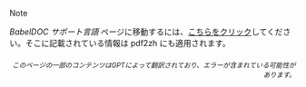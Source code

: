 > [!NOTE]
> *BabelDOC サポート言語* ページに移動するには、[こちらをクリック](https://funstory-ai.github.io/BabelDOC/supported_languages/)してください。そこに記載されている情報は pdf2zh にも適用されます。

<div align="right"> 
<h6><small>このページの一部のコンテンツはGPTによって翻訳されており、エラーが含まれている可能性があります。</small></h6>